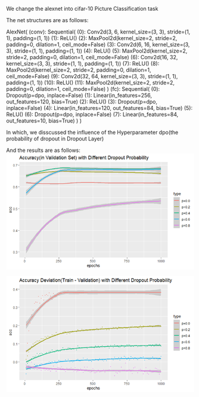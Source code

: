 We change the alexnet into cifar-10 Picture Classification task

The net structures are as follows:

AlexNet(
  (conv): Sequential(
    (0): Conv2d(3, 6, kernel_size=(3, 3), stride=(1, 1), padding=(1, 1))
    (1): ReLU()
    (2): MaxPool2d(kernel_size=2, stride=2, padding=0, dilation=1, ceil_mode=False)
    (3): Conv2d(6, 16, kernel_size=(3, 3), stride=(1, 1), padding=(1, 1))
    (4): ReLU()
    (5): MaxPool2d(kernel_size=2, stride=2, padding=0, dilation=1, ceil_mode=False)
    (6): Conv2d(16, 32, kernel_size=(3, 3), stride=(1, 1), padding=(1, 1))
    (7): ReLU()
    (8): MaxPool2d(kernel_size=2, stride=2, padding=0, dilation=1, ceil_mode=False)
    (9): Conv2d(32, 64, kernel_size=(3, 3), stride=(1, 1), padding=(1, 1))
    (10): ReLU()
    (11): MaxPool2d(kernel_size=2, stride=2, padding=0, dilation=1, ceil_mode=False)
  )
  (fc): Sequential(
    (0): Dropout(p=dpo, inplace=False)
    (1): Linear(in_features=256, out_features=120, bias=True)
    (2): ReLU()
    (3): Dropout(p=dpo, inplace=False)
    (4): Linear(in_features=120, out_features=84, bias=True)
    (5): ReLU()
    (6): Dropout(p=dpo, inplace=False)
    (7): Linear(in_features=84, out_features=10, bias=True)
  )
)

In which, we disscussed the influence of the Hyperparameter dpo(the probability of dropout in Dropout Layer)

And the results are as follows:
![image](Accuracy%20with%20Different%20Dropout%20Probability(in%20Validation%20Set).png)

![image](Accuracy%20Deviation(Train%20-%20Validation)%20with%20Different%20Dropout%20Probability.png)
